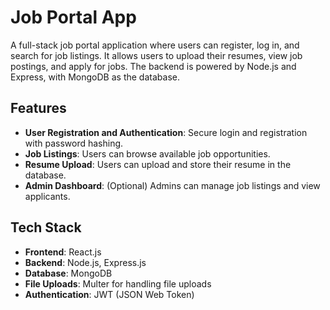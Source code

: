 # Job Portal App

A full-stack job portal application where users can register, log in, and search for job listings. It allows users to upload their resumes, view job postings, and apply for jobs. The backend is powered by Node.js and Express, with MongoDB as the database.

## Features

- **User Registration and Authentication**: Secure login and registration with password hashing.
- **Job Listings**: Users can browse available job opportunities.
- **Resume Upload**: Users can upload and store their resume in the database.
- **Admin Dashboard**: (Optional) Admins can manage job listings and view applicants.

## Tech Stack

- **Frontend**: React.js
- **Backend**: Node.js, Express.js
- **Database**: MongoDB
- **File Uploads**: Multer for handling file uploads
- **Authentication**: JWT (JSON Web Token)
